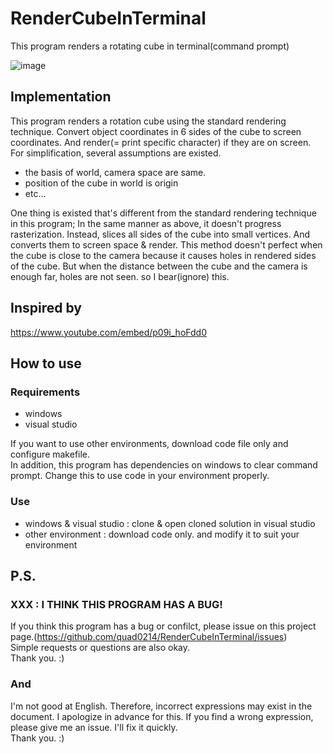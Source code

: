 # RenderCubeInTerminal
This program renders a rotating cube in terminal(command prompt)

![image](https://user-images.githubusercontent.com/34961209/214741189-964b30ac-ac83-4178-b2c0-2d7b42014f22.png)

## Implementation
This program renders a rotation cube using the standard rendering technique.
Convert object coordinates in 6 sides of the cube to screen coordinates. And render(= print specific character) if they are on screen.
For simplification, several assumptions are existed.
- the basis of world, camera space are same.
- position of the cube in world is origin
- etc...

One thing is existed that's different from the standard rendering technique in this program; In the same manner as above, it doesn't progress rasterization. Instead, slices all sides of the cube into small vertices. And converts them to screen space & render. This method doesn't perfect when the cube is close to the camera because it causes holes in rendered sides of the cube. But when the distance between the cube and the camera is enough far, holes are not seen. so I bear(ignore) this.

## Inspired by
https://www.youtube.com/embed/p09i_hoFdd0

## How to use
### Requirements
- windows
- visual studio

If you want to use other environments, download code file only and configure makefile.  
In addition, this program has dependencies on windows to clear command prompt. Change this to use code in your environment properly.

### Use
- windows & visual studio : clone & open cloned solution in visual studio
- other environment : download code only. and modify it to suit your environment


## P.S.
### XXX : I THINK THIS PROGRAM HAS A BUG!
If you think this program has a bug or confilct, please issue on this project page.(https://github.com/quad0214/RenderCubeInTerminal/issues)  
Simple requests or questions are also okay.  
Thank you. :)

### And
I'm not good at English. Therefore, incorrect expressions may exist in the document. I apologize in advance for this. If you find a wrong expression, please give me an issue. I'll fix it quickly.  
Thank you. :)
